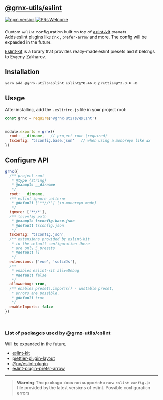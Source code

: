 ## [@grnx-utils/eslint](https://github.com/Gearonix/grnx-utils/tree/master/packages/eslint)
[![npm version](https://img.shields.io/npm/v/@grnx-utils/eslint.svg?style=flat)](https://www.npmjs.com/package/@grnx-utils/eslint)  [![PRs Welcome](https://img.shields.io/badge/PRs-welcome-brightgreen.svg)](https://reactjs.org/docs/how-to-contribute.html#your-first-pull-request) <br/>
<h3></h3>

Custom `eslint` configuration built on top of [eslint-kit](https://github.com/eslint-kit/eslint-kit) presets. <br/>
Adds eslint plugins like `@nx` , `prefer-arrow` and more.
The config will be expanded in the future.

[Eslint-kit](https://github.com/eslint-kit/eslint-kit) is a library that provides ready-made
eslint presets and it belongs to Evgeny Zakharov.

## Installation

```
yarn add @grnx-utils/eslint eslint@^8.46.0 prettier@^3.0.0 -D
```

## Usage
After installing, add the `.eslintrc.js` file in your project root:
```js
const grnx = require('@grnx-utils/eslint')


module.exports = grnx({
  root: __dirname,   // project root (required)
  tsconfig: 'tsconfig.base.json'   // when using a monorepo like Nx
})

```

## Configure API

```js
grnx({
  /** project root
   * @type {string}
   * @example __dirname
   */
  root: __dirname,
  /** eslint ignore patterns
   * @default ['**//*'] (in monorepo mode)
   */
  ignore: ['**/*'],
  /** tsconfig path
   * @example tsconfig.base.json
   * @default tsconfig.json
   */
  tsconfig: 'tsconfig.json',
  /** extensions provided by eslint-kit
   * in the default configuration there
   * are only 5 presets
   * @default []
   */
  extensions: ['vue', 'solidJs'],
  /**
   * enables eslint-kit allowDebug
   * @default false
   */
  allowDebug: true,
  /** enables presets.imports() - unstable preset,
   * errors are possible.
   * @default true
   */
  enableImports: false
})
```
<br/>

### List of packages used by @grnx-utils/eslint
Will be expanded in the future.

- [eslint-kit](https://github.com/eslint-kit/eslint-kit)
- [prettier-plugin-layout](https://github.com/LIMPIX31/plugin-layout)
- [@nx/eslint-plugin](https://nx.dev/packages/eslint-plugin)
- [eslint-plugin-prefer-arrow](https://github.com/TristonJ/eslint-plugin-prefer-arrow)

---

> **Warning**
> The package does not support the new `eslint.config.js` <br/>
> file provided by the latest versions of eslint. Possible configuration errors
